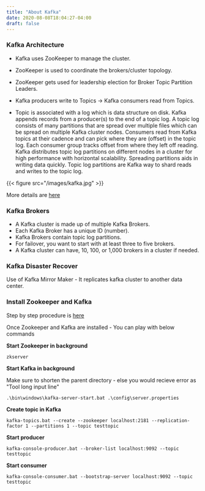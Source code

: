 ```yaml
---
title: "About Kafka"
date: 2020-08-08T18:04:27-04:00
draft: false
---
```


### Kafka Architecture 

- Kafka uses ZooKeeper to manage the cluster. 
- ZooKeeper is used to coordinate the brokers/cluster topology. 
- ZooKeeper gets used for leadership election for Broker Topic Partition Leaders.

- Kafka producers write to Topics -> Kafka consumers read from Topics. 

- Topic is associated with a log which is data structure on disk. Kafka appends records from a producer(s) to the end of a topic log. A topic log consists of many partitions that are spread over multiple files which can be spread on multiple Kafka cluster nodes. Consumers read from Kafka topics at their cadence and can pick where they are (offset) in the topic log. Each consumer group tracks offset from where they left off reading. Kafka distributes topic log partitions on different nodes in a cluster for high performance with horizontal scalability. Spreading partitions aids in writing data quickly. Topic log partitions are Kafka way to shard reads and writes to the topic log. 


{{< figure src="/images/kafka.jpg" >}}

More details are [here](http://cloudurable.com/blog/kafka-architecture/index.html)

### Kafka Brokers
- A Kafka cluster is made up of multiple Kafka Brokers. 
- Each Kafka Broker has a unique ID (number). 
- Kafka Brokers contain topic log partitions. 
- For failover, you want to start with at least three to five brokers. 
- A Kafka cluster can have, 10, 100, or 1,000 brokers in a cluster if needed.

### Kafka Disaster Recover 

Use of Kafka Mirror Maker - It replicates kafka cluster to another data center.

### Install Zookeeper and Kafka 
Step by step procedure is [here](https://dzone.com/articles/running-apache-kafka-on-windows-os)

Once Zookeeper and Kafka are installed - You can play with below commands

**Start Zookeeper in background**
```
zkserver
```

**Start Kafka in background**

Make sure to shorten the parent directory - else you would recieve error as "Tool long input line"
```
.\bin\windows\kafka-server-start.bat .\config\server.properties
```

**Create topic in Kafka**
```
kafka-topics.bat --create --zookeeper localhost:2181 --replication-factor 1 --partitions 1 --topic testtopic
```

**Start producer**
```
kafka-console-producer.bat --broker-list localhost:9092 --topic testtopic
```

**Start consumer**
```
kafka-console-consumer.bat --bootstrap-server localhost:9092 --topic testtopic
```